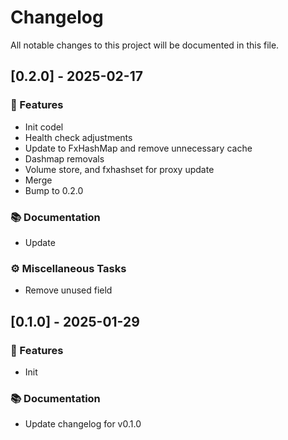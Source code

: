 # Changelog

All notable changes to this project will be documented in this file.

## [0.2.0] - 2025-02-17

### 🚀 Features

- Init codel
- Health check adjustments
- Update to FxHashMap and remove unnecessary cache
- Dashmap removals
- Volume store, and fxhashset for proxy update
- Merge
- Bump to 0.2.0

### 📚 Documentation

- Update

### ⚙️ Miscellaneous Tasks

- Remove unused field

## [0.1.0] - 2025-01-29

### 🚀 Features

- Init

### 📚 Documentation

- Update changelog for v0.1.0

<!-- generated by git-cliff -->
